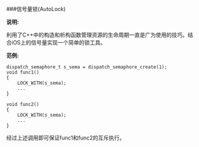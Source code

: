 ###信号量锁(AutoLock)

**说明:**

利用了C++中的构造和析构函数管理资源的生命周期一直是广为使用的技巧。结合iOS上的信号量实现一个简单的锁工具。
	
**范例:**

	dispatch_semaphore_t s_sema = dispatch_semaphore_create(1);
	void func1()
	{
	    LOCK_WITH(s_sema);
	    ...
	}
	
	void func2()
	{
	    LOCK_WITH(s_sema);
	    ...
	}
经过上述调用即可保证func1和func2的互斥执行。